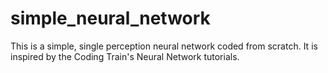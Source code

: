 # simple_neural_network
This is a simple, single perception neural network coded from scratch. It is inspired by the Coding Train's Neural Network tutorials. 
